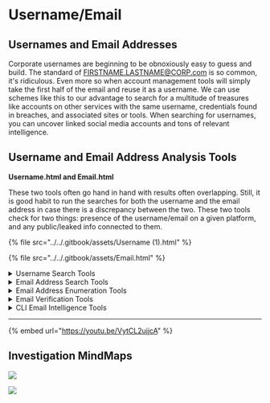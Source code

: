# Username/Email

## Usernames and Email Addresses

Corporate usernames are beginning to be obnoxiously easy to guess and build. The standard of FIRSTNAME.LASTNAME@CORP.com is so common, it's ridiculous. Even more so when account management tools will simply take the first half of the email and reuse it as a username. We can use schemes like this to our advantage to search for a multitude of treasures like accounts on other services with the same username, credentials found in breaches, and associated sites or tools. When searching for usernames, you can uncover linked social media accounts and tons of relevant intelligence.

## Username and Email Address Analysis Tools

**Username.html and Email.html**

These two tools often go hand in hand with results often overlapping. Still, it is good habit to run the searches for both the username and the email address in case there is a discrepancy between the two. These two tools check for two things: presence of the username/email on a given platform, and any public/leaked info connected to them.

{% file src="../../.gitbook/assets/Username (1).html" %}

{% file src="../../.gitbook/assets/Email.html" %}

<details>

<summary>Username Search Tools</summary>

* [https://whatsmyname.app/](https://whatsmyname.app/) - This tool allows you to enumerate usernames across many different websites.
  * [https://github.com/WebBreacher/WhatsMyName](https://github.com/WebBreacher/WhatsMyName)
* [https://usersearch.org/](https://usersearch.org/index.php?amp=1) - Search Engine for Usernames
* [Lullar search](https://www.lullar.com/) - Search tool specifically for names
* [Name Check](https://namechk.com/) - See if a username is available across multiple platforms
* [Sherlock ](https://github.com/sherlock-project/sherlock)- Hunt down social media accounts by username across [social networks](https://github.com/sherlock-project/sherlock/blob/master/sites.md)
  * [https://www.kali.org/tools/sherlock/](https://www.kali.org/tools/sherlock/)
* [Stalker](https://gitlab.com/Pxmme/stalker) - OSINT tool for automated scanning of social networks and other websites, using a single nickname.
* [finduser](https://github.com/xHak9x/finduser) - Find usernames across over 75 social networks
* [socialscan](https://github.com/iojw/socialscan) - Python library and CLI for accurately querying username and email usage on online platforms.
* [https://analyzeid.com/username/](https://analyzeid.com/username/) - Social media username checker. Gather information on the taken username and get a summary of who the person is.
* [https://www.idcrawl.com/](https://www.idcrawl.com/) - A free people search engine that organizes social network information, deep web information, phone numbers, email addresses and more.
* [https://knowem.com/](https://knowem.com/) - Allows you to check for a username or real name instantly on over 500 popular and emerging social media sites.
* [https://www.user-searcher.com](https://www.user-searcher.com) - A free OSINT tool to search username in 2000+ websites, including social networks, dating sites, crypto forums, etc.

</details>

<details>

<summary>Email Address Search Tools</summary>

* [Public Mail Records](https://publicemailrecords.com/) - Search public email records for a given email address.
* [MXToolBox](https://mxtoolbox.com/) - Collection of online tools that can gather multiple points of data surrounding an email address or domain.
* [https://seon.io/intelligence-tool/#email-analysis-module](https://seon.io/intelligence-tool/#email-analysis-module) - Enrich user data based on a single email address.
* [https://tools.epieos.com/email.php](https://tools.epieos.com/email.php) - Enter an email address and see which sites the email address has been used.&#x20;
  * [https://github.com/megadose/holehe](https://github.com/megadose/holehe)
* [https://emailcrawlr.com/](https://emailcrawlr.com/) - Search EmailCrawlr for email addresses and phone numbers associated with a domain.

</details>

<details>

<summary>Email Address Enumeration Tools</summary>

For when you have your target but not their email address

* [https://hunter.io/](https://hunter.io/) - Discover email addresses by company name
* [https://phonebook.cz/](https://phonebook.cz/) - Phonebook lists all domains, email addresses, or URLs for the given input domain.
* [https://www.voilanorbert.com/](https://www.voilanorbert.com/) - Discover email addresses by company name
* [https://connect.clearbit.com/](https://connect.clearbit.com/) - Powerful email discovery tool, only works in chrome.
* [Email Format ](https://www.email-format.com/)- Find the email address format for a given company or domain.
* [https://snov.io/email-finder](https://snov.io/email-finder) - Locate employee email addresses via domain name. Very handy.

</details>

<details>

<summary>Email Verification Tools</summary>

Some times it helps to perform a quick check to see if an email is even valid or registered.

* [Tru Mail](https://trumail.io/) - Prevent bounced emails and low-quality users with free professional grade email verification
* [Email Hippo](https://tools.verifyemailaddress.io/) - Email address verification technology from Email Hippo that connects to mailboxes and checks whether an email address exists.
* [Verify email](https://verify-email.org/) - This email verification tool actually connects to the mail server and checks whether the mailbox exists or not.
* [Email Checker](https://www.emailchecker.com/) - Email Checker ensures that an email address is correct and active in real-time without ever needing to send a message.

</details>

<details>

<summary>CLI Email Intelligence Tools</summary>

* [TheHarvester](https://github.com/laramies/theharvester) - This tool is the defacto standard for email intelligence gathering. It checks a large array of sources to pull together information. It can leverage APIs of other services such as Spyse or Shodan to improve the search. Remember these will require an API key to use. I have found that between the above html tools and this, it will satisfy your email searching needs.
* [Infoga](https://github.com/m4ll0k/Infoga) - Infoga is a tool gathering email accounts information (ip,hostname,country,...) from different public source (search engines, pgp key servers and shodan) and check if emails was leaked using haveibeenpwned.com API.
* [Match Email to Phone number ](https://github.com/martinvigo/email2phonenumber)- email2phonenumber is an OSINT tool that allows you to obtain a target's phone number just by having his email address.
* [GHunt ](https://github.com/mxrch/GHunt)- Google account info scraper
* [h8mail](https://github.com/khast3x/h8mail/) - Email OSINT & Password breach hunting tool, locally or using premium services. Supports chasing down related email
  * [https://hakin9.org/h8mail-email-osint-password-breach-hunting-tool-locally-or-using-premium-services/](https://hakin9.org/h8mail-email-osint-password-breach-hunting-tool-locally-or-using-premium-services/)
* [EmailFinder](https://github.com/Josue87/EmailFinder) - Search emails from a domain through search engines

</details>

****

{% embed url="https://youtu.be/VytCL2ujjcA" %}

## Investigation MindMaps

![](../../.gitbook/assets/proxy-image.png)

![](<../../.gitbook/assets/image (34).png>)
